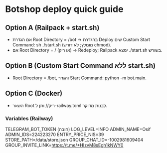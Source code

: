 # Botshop deploy quick guide

## Option A (Railpack + start.sh)
- אם הגדרת Root Directory = /bot → בהגדרת Deploy שים Custom Start Command: sh ./start.sh (מומלץ; לא דורש chmod).
- אם Root Directory = / (או ריק) → Redeploy; Railpack ימצא ./start.sh בשורש.

## Option B (Custom Start Command ללא start.sh)
- Root Directory = /bot, והגדר Start Command: python -m bot.main.

## Option C (Docker)
- השאר Root ריק// ותן ל-railway.toml לבנות מדוקר.

### Variables (Railway)
TELEGRAM_BOT_TOKEN  (חובה)
LOG_LEVEL=INFO
ADMIN_NAME=Osif
ADMIN_IDS=224223270
ENTRY_PRICE_NIS=39
STORE_PATH=/data/store.json
GROUP_CHAT_ID=-1002981609404
GROUP_INVITE_LINK=https://t.me/+HIzvM8sEgh1kNWY0